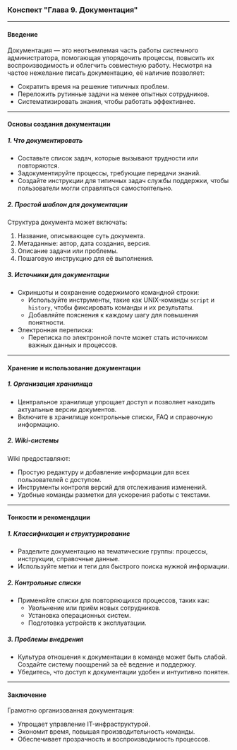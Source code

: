 ### Конспект "Глава 9. Документация"

---

#### **Введение**
Документация — это неотъемлемая часть работы системного администратора, помогающая упорядочить процессы, повысить их воспроизводимость и облегчить совместную работу. Несмотря на частое нежелание писать документацию, её наличие позволяет:
- Сократить время на решение типичных проблем.
- Переложить рутинные задачи на менее опытных сотрудников.
- Систематизировать знания, чтобы работать эффективнее.

---

#### **Основы создания документации**

##### **1. Что документировать**
- Составьте список задач, которые вызывают трудности или повторяются.
- Задокументируйте процессы, требующие передачи знаний.
- Создайте инструкции для типичных задач службы поддержки, чтобы пользователи могли справляться самостоятельно.

##### **2. Простой шаблон для документации**
Структура документа может включать:
1. Название, описывающее суть документа.
2. Метаданные: автор, дата создания, версия.
3. Описание задачи или проблемы.
4. Пошаговую инструкцию для её выполнения.

##### **3. Источники для документации**
- Скриншоты и сохранение содержимого командной строки:
  - Используйте инструменты, такие как UNIX-команды `script` и `history`, чтобы фиксировать команды и их результаты.
  - Добавляйте пояснения к каждому шагу для повышения понятности.
- Электронная переписка:
  - Переписка по электронной почте может стать источником важных данных и процессов.

---

#### **Хранение и использование документации**

##### **1. Организация хранилища**
- Центральное хранилище упрощает доступ и позволяет находить актуальные версии документов.
- Включите в хранилище контрольные списки, FAQ и справочную информацию.

##### **2. Wiki-системы**
Wiki предоставляют:
- Простую редактуру и добавление информации для всех пользователей с доступом.
- Инструменты контроля версий для отслеживания изменений.
- Удобные команды разметки для ускорения работы с текстами.

---

#### **Тонкости и рекомендации**

##### **1. Классификация и структурирование**
- Разделите документацию на тематические группы: процессы, инструкции, справочные данные.
- Используйте метки и теги для быстрого поиска нужной информации.

##### **2. Контрольные списки**
- Применяйте списки для повторяющихся процессов, таких как:
  - Увольнение или приём новых сотрудников.
  - Установка операционных систем.
  - Подготовка устройств к эксплуатации.

##### **3. Проблемы внедрения**
- Культура отношения к документации в команде может быть слабой. Создайте систему поощрений за её ведение и поддержку.
- Убедитесь, что доступ к документации удобен и интуитивно понятен.

---

#### **Заключение**
Грамотно организованная документация:
- Упрощает управление IT-инфраструктурой.
- Экономит время, повышая производительность команды.
- Обеспечивает прозрачность и воспроизводимость процессов.

